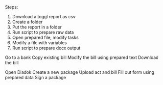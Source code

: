 Steps:

1. Download a toggl report as csv
2. Create a folder
3. Put the report in a folder
4. Run script to prepare raw data
5. Open prepared file, modify tasks
6. Modify a file with variables
7. Run script to prepare docx output


Go to a bank
Copy existing bill
Modify the bill using prepared text
Download the bill

Open Diadok
Create a new package
Upload act and bill
Fill out form using prepared data
Sign a package
